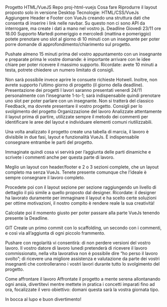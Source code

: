 Progetto HTML/VueJS
Repo 
proj-html-vuejs
Cosa fare
Riprodurre il layout proposto solo in versione Desktop
Tecnologie:
HTML/CSS/VueJs
Aggiungere Header e Footer con VueJs creando una struttura dati che consenta di inserire i link nelle navbar. Su questo non ci sono API da interrogare, ma create i dati a mano nel vostro js.
Deadline
Giovedì 23/11 ore 18.00
Supporto
Martedì pomeriggio e mercoledì (mattina e pomeriggio) potete prenotare uno slot al giorno di 10 minuti con un insegnante per poter porre domande di approfondimento/chiarimento sul progetto.

Pushate almeno 15 minuti prima del vostro appuntamento con un insegnante e preparate prima le vostre domande: è importante arrivare con le idee chiare per poter ricevere il massimo supporto.
Ricordate: avete 10 minuti a testa, potrete chiedere un numero limitato di consigli.

Non sarà possibile invece aprire le consuete richieste Hotwell.
Inoltre, non avrete supporto l’ultimo giorno di progetto (il giorno della deadline).
Presentazione dei progetti
I lavori saranno presentati venerdì 24/11 personalmente con l’insegnante 1-to-1; sarà indispensabile quindi prenotare uno slot per poter parlare con un insegnante.
Non si tratterà del classico Feedback, ma dovrete presentare il vostro progetto.
Consigli per lo svolgimento del progetto
Organizzazione del lavoro
Analizzate attentamente il layout prima di partire, utilizzate sempre il metodo dei commenti per identificare le aree del layout e individuare elementi comuni riutilizzabili.

Una volta analizzato il progetto create una tabella di marcia, il lavoro è divisibile in due fasi, layout e funzionalità VueJs. È indispensabile consegnare entrambe le parti del progetto.

Immaginate quindi cosa vi servirà per l’aggiunta delle parti dinamiche e scrivete i commenti anche per questa parte di lavoro.

Meglio un layout con header/footer e 2 o 3 sezioni complete, che un layout completo ma senza VueJs. Tenete presente comunque che l’ideale è sempre consegnare il lavoro completo.

Procedete poi con il layout sezione per sezione raggiungendo un livello di dettaglio il più simile a quello proposto dal designer. 
Ricordate: il designer ha lavorato duramente per immaginare il layout e ha scelto certe soluzioni per ottime motivazioni, il nostro compito è rendere reale la sua creatività!

Calcolate poi il momento giusto per poter passare alla parte VueJs tenendo presente la Deadline.

GIT
Create un primo commit con lo scaffolding, un secondo con i commenti, e così via all’aggiunta di ogni piccolo frammento. 

Pushare con regolarità vi consentirà: 
di non perdere versioni del vostro lavoro. Il vostro datore di lavoro lunedì pretenderà di ricevere il lavoro commissionato, nella vita lavorativa non è possibile dire “ho perso il lavoro svolto”;
di ricevere una migliore assistenza e valutazione da parte dei vostri insegnanti che controlleranno i vostri lavori durante tutto lo svolgimento del progetto.

Come affrontare il lavoro
Affrontate il progetto a mente serena allontanando ogni ansia, divertitevi mentre mettete in pratica i concetti imparati fino ad ora, focalizzate il vero obiettivo: domani questa sarà la vostra giornata tipo.




In bocca al lupo e buon divertimento!

